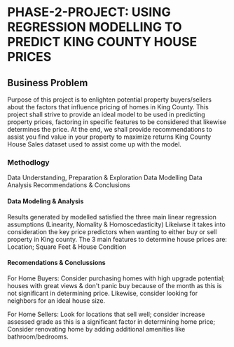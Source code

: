 # PHASE-2-PROJECT: USING REGRESSION MODELLING TO PREDICT KING COUNTY HOUSE PRICES

## Business Problem

Purpose of this project is to enlighten potential property buyers/sellers about the factors that influence pricing of homes in King County.
This project shall strive to provide an ideal model to be used in predicting property prices, factoring in specific features to be considered that likewise determines the price.
At the end, we shall provide recommendations to assist you find value in your property to maximize returns
King County House Sales dataset used to assist come up with the model.

### Methodlogy

Data Understanding, Preparation & Exploration
Data Modelling
Data Analysis
Recommendations & Conclusions

#### Data Modeling & Analysis

Results generated by modelled satisfied the three main linear regression assumptions (Linearity, Nomality & Homoscedasticity)
Likeiwse it takes into consideration the key price predictors when wanting to either buy or sell property in King county.
The 3 main features to determine house prices are: Location; Square Feet & House Condition

#### Recomendations & Conclussions

For Home Buyers: Consider purchasing homes with high upgrade potential; houses with great views & don't panic buy because of the month as this is not significant in determining price. Likewise, consider looking for neighbors for an ideal house size.

For Home Sellers: Look for locations that sell well; consider increase assessed grade as this is a significant factor in determining home price; Consider renovating home by adding additional amenities like bathroom/bedrooms.
